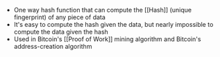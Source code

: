 - One way hash function that can compute the [[Hash]] (unique fingerprint) of any piece of data
- It's easy to compute the hash given the data, but nearly impossible to compute the data given the hash
- Used in Bitcoin's [[Proof of Work]] mining algorithm and Bitcoin's address-creation algorithm